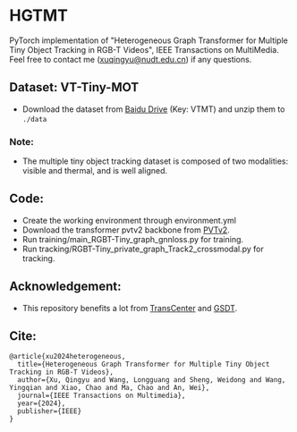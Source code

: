 # HGTMT
PyTorch implementation of  "Heterogeneous Graph Transformer for Multiple Tiny Object Tracking in RGB-T Videos", IEEE Transactions on MultiMedia. Feel free to contact me (xuqingyu@nudt.edu.cn) if any questions.

## Dataset: VT-Tiny-MOT 
* Download the dataset from [Baidu Drive](https://pan.baidu.com/s/1VFUkv7h1US5Xgb_XpAInXg?pwd=VTMT) (Key: VTMT) and unzip them to `./data` 
### Note:
* The multiple tiny object tracking dataset is composed of two modalities: visible and thermal, and is well aligned.
## Code: 
 * Create the working environment through environment.yml
 * Download the transformer pvtv2 backbone from [PVTv2](https://github.com/whai362/PVT).
 * Run training/main_RGBT-Tiny_graph_gnnloss.py for training.
 * Run tracking/RGBT-Tiny_private_graph_Track2_crossmodal.py for tracking.
## Acknowledgement:
 * This repository benefits a lot from [TransCenter](https://github.com/yihongXU/TransCenter) and [GSDT](https://github.com/yongxinw/GSDT).
## Cite:
```
@article{xu2024heterogeneous,
  title={Heterogeneous Graph Transformer for Multiple Tiny Object Tracking in RGB-T Videos},
  author={Xu, Qingyu and Wang, Longguang and Sheng, Weidong and Wang, Yingqian and Xiao, Chao and Ma, Chao and An, Wei},
  journal={IEEE Transactions on Multimedia},
  year={2024},
  publisher={IEEE}
}
```
